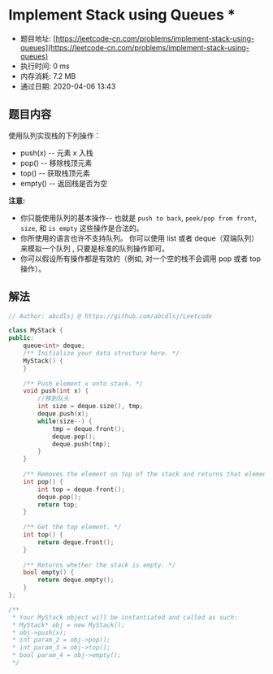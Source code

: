 # Implement Stack using Queues *
- 题目地址: [https://leetcode-cn.com/problems/implement-stack-using-queues](https://leetcode-cn.com/problems/implement-stack-using-queues)
- 执行时间: 0 ms
- 内存消耗: 7.2 MB
- 通过日期: 2020-04-06 13:43

## 题目内容
<p>使用队列实现栈的下列操作：</p>

<ul>
	<li>push(x) -- 元素 x 入栈</li>
	<li>pop() -- 移除栈顶元素</li>
	<li>top() -- 获取栈顶元素</li>
	<li>empty() -- 返回栈是否为空</li>
</ul>

<p><strong>注意:</strong></p>

<ul>
	<li>你只能使用队列的基本操作-- 也就是 <code>push to back</code>, <code>peek/pop from front</code>, <code>size</code>, 和 <code>is empty</code> 这些操作是合法的。</li>
	<li>你所使用的语言也许不支持队列。 你可以使用 list 或者 deque（双端队列）来模拟一个队列 , 只要是标准的队列操作即可。</li>
	<li>你可以假设所有操作都是有效的（例如, 对一个空的栈不会调用 pop 或者 top 操作）。</li>
</ul>


## 解法
```cpp
// Author: abcdlsj @ https://github.com/abcdlsj/Leetcode

class MyStack {
public:
    queue<int> deque;
    /** Initialize your data structure here. */
    MyStack() { 
    }
    
    /** Push element x onto stack. */
    void push(int x) {
        //移到队头
        int size = deque.size(), tmp;
        deque.push(x);
        while(size--) {
            tmp = deque.front();
            deque.pop();
            deque.push(tmp);
        }
    }
    
    /** Removes the element on top of the stack and returns that element. */
    int pop() {
        int top = deque.front();
        deque.pop();
        return top;
    }
    
    /** Get the top element. */
    int top() {
        return deque.front();
    }
    
    /** Returns whether the stack is empty. */
    bool empty() {
        return deque.empty();
    }
};

/**
 * Your MyStack object will be instantiated and called as such:
 * MyStack* obj = new MyStack();
 * obj->push(x);
 * int param_2 = obj->pop();
 * int param_3 = obj->top();
 * bool param_4 = obj->empty();
 */

```